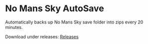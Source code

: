 # No Mans Sky AutoSave
Automatically backs up No Mans Sky save folder into zips every 20 minutes.

Download under releases: [Releases](https://github.com/kevinmurphy678/No-Mans-Sky-AutoSave/releases)
